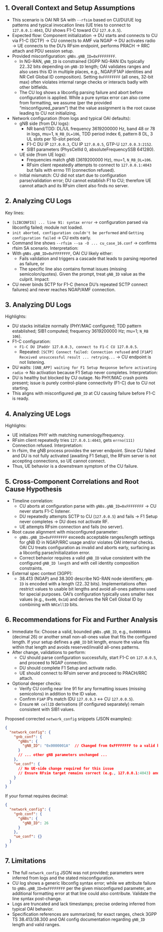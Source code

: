 ## 1. Overall Context and Setup Assumptions
- This scenario is OAI NR SA with `--rfsim` based on CU/DU/UE log patterns and typical invocation lines (UE tries to connect to `127.0.0.1:4043`, DU shows F1-C toward CU `127.0.0.5`).
- Expected flow: Component initialization → DU starts and connects to CU via F1-C (SCTP) → CU connects to AMF via NGAP → DU activates radio → UE connects to the DU’s RFsim endpoint, performs PRACH → RRC attach and PDU session setup.
- Provided misconfiguration: `gNBs.gNB_ID=0xFFFFFFFF`.
  - In NG-RAN, `gNB_ID` is constrained (3GPP NG-RAN IDs typically 22..32 bits depending on `gNB-ID` length; OAI validates ranges and also uses this ID in multiple places, e.g., NGAP/F1AP identities and NR Cell Global ID composition). Setting `0xFFFFFFFF` (all ones, 32-bit max) often violates internal range checks or interacts badly with other bitfields.
  - The CU log shows a libconfig parsing failure and abort before configuration is applied. While a pure syntax error can also come from formatting, we assume (per the provided “misconfigured_param”) that the value assignment is the root cause leading to CU not initializing.
- Network configuration (from logs and typical OAI defaults):
  - gNB side (from DU logs):
    - NR band/TDD: DL/UL frequency 3619200000 Hz, band 48 or 78 in logs, mu=1, `N_RB_DL=106`, TDD period index 6, pattern 8 DL, 3 UL slots per 10-slot period.
    - F1-C DU IP `127.0.0.3`, CU IP `127.0.0.5`, GTP-U `127.0.0.3:2152`.
    - SIB1 parameters (PhysCellId 0, absoluteFrequencySSB 641280).
  - UE side (from UE logs):
    - Frequencies match gNB (3619200000 Hz), mu=1, `N_RB_DL=106`.
    - RFsim client repeatedly attempts to connect to `127.0.0.1:4043` but fails with errno 111 (connection refused).
  - Initial mismatch: CU did not start due to configuration parse/validation error; DU cannot establish F1 to CU; therefore UE cannot attach and its RFsim client also finds no server.

## 2. Analyzing CU Logs
Key lines:
- `[LIBCONFIG] ... line 91: syntax error` → configuration parsed via libconfig failed; module not loaded.
- `init aborted, configuration couldn't be performed` and `Getting configuration failed` → CU exits early.
- Command line shows `--rfsim --sa -O ... cu_case_16.conf` → confirms rfsim SA scenario.
Interpretation:
- With `gNBs.gNB_ID=0xFFFFFFFF`, OAI CU likely either:
  - Fails validation and triggers a cascade that leads to parsing reported as failure, or
  - The specific line also contains format issues (missing semicolon/quotes). Given the prompt, treat `gNB_ID` value as the culprit.
Impact:
- CU never binds SCTP for F1-C (hence DU’s repeated SCTP connect failures) and never reaches NGAP/AMF connection.

## 3. Analyzing DU Logs
Highlights:
- DU stacks initialize normally (PHY/MAC configured; TDD pattern established; SIB1 computed; frequency 3619200000 Hz; mu=1; `N_RB 106`).
- F1-C configuration:
  - `F1-C DU IPaddr 127.0.0.3, connect to F1-C CU 127.0.0.5`.
  - Repeated: `[SCTP] Connect failed: Connection refused` and `[F1AP] Received unsuccessful result ... retrying...` → CU endpoint is not listening.
- DU waits: `[GNB_APP] waiting for F1 Setup Response before activating radio` → No activation because F1 Setup never completes.
Interpretation:
- DU is healthy but blocked by CU outage. No PHY/MAC crash points present; issue is purely control-plane connectivity (F1-C) due to CU not starting.
- This aligns with misconfigured `gNB_ID` at CU causing failure before F1-C is ready.

## 4. Analyzing UE Logs
Highlights:
- UE initializes PHY with matching numerology/frequency.
- RFsim client repeatedly tries `127.0.0.1:4043`, gets `errno(111)` Connection refused.
Interpretation:
- In rfsim, the gNB process provides the server endpoint. Since CU failed and DU is not fully activated (awaiting F1 Setup), the RFsim server is not accepting connections, so UE cannot connect.
- Thus, UE behavior is a downstream symptom of the CU failure.

## 5. Cross-Component Correlations and Root Cause Hypothesis
- Timeline correlation:
  - CU aborts at configuration parse with `gNBs.gNB_ID=0xFFFFFFFF` → CU never starts F1-C listener.
  - DU repeatedly attempts SCTP to CU (`127.0.0.5`) and fails → F1 Setup never completes → DU does not activate RF.
  - UE attempts RFsim connection and fails (no server).
- Root cause alignment with misconfigured parameter:
  - `gNBs.gNB_ID=0xFFFFFFFF` exceeds acceptable ranges/length settings for gNB ID in NGAP/RRC usage and/or violates OAI internal checks. OAI CU treats configuration as invalid and aborts early, surfacing as a libconfig parse/initialization error.
  - Correct behavior requires a valid `gNB_ID` value consistent with the configured `gNB_ID length` and with cell identity composition constraints.
- External spec context (3GPP):
  - 38.413 (NGAP) and 38.300 describe NG-RAN node identifiers; `gNB-ID` is encoded with a length (22..32 bits). Implementations often restrict values to usable bit lengths and avoid all-ones patterns used for special purposes. OAI’s configuration typically uses smaller hex values (e.g., `0xe00`, `0x1A`) and derives the NR Cell Global ID by combining with `NRCellID` bits.

## 6. Recommendations for Fix and Further Analysis
- Immediate fix: Choose a valid, bounded `gNBs.gNB_ID`, e.g., `0x0000001A` (decimal 26) or another small non-all-ones value that fits the configured length. If your setup defines a `gNB_ID` bit length, ensure the value fits within that length and avoids reserved/invalid all-ones patterns.
- After change, validations to perform:
  - CU should parse configuration successfully, start F1-C on `127.0.0.5`, and proceed to NGAP connection.
  - DU should complete F1 Setup and activate radio.
  - UE should connect to RFsim server and proceed to PRACH/RRC attach.
- Optional deeper checks:
  - Verify CU config near line 91 for any formatting issues (missing semicolons) in addition to the ID value.
  - Confirm `F1AP` IPs match (DU `127.0.0.3` ↔ CU `127.0.0.5`).
  - Ensure `NR cellID` derivations (if configured separately) remain consistent with SIB1 values.

Proposed corrected `network_config` snippets (JSON examples):
```json
{
  "network_config": {
    "gnb_conf": {
      "gNBs": {
        "gNB_ID": "0x0000001A"  // Changed from 0xFFFFFFFF to a valid bounded value
      }
      // ... other gNB parameters unchanged ...
    },
    "ue_conf": {
      // No UE-side change required for this issue
      // Ensure RFsim target remains correct (e.g., 127.0.0.1:4043) and frequencies match
    }
  }
}
```
If your format requires decimal:
```json
{
  "network_config": {
    "gnb_conf": {
      "gNBs": {
        "gNB_ID": 26
      }
    },
    "ue_conf": {}
  }
}
```

## 7. Limitations
- The full `network_config` JSON was not provided; parameters were inferred from logs and the stated misconfiguration.
- CU log shows a generic libconfig syntax error; while we attribute failure to `gNBs.gNB_ID=0xFFFFFFFF` per the given misconfigured parameter, an additional formatting error at that line could also contribute. Validate the line syntax post-change.
- Logs are truncated and lack timestamps; precise ordering inferred from typical OAI behavior.
- Specification references are summarized; for exact ranges, check 3GPP TS 38.413/38.300 and OAI config documentation regarding `gNB_ID` length and valid ranges.